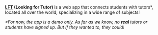 **[LFT](https://looking-for-tutor.herokuapp.com) (Looking for Tutor)** is a web app that connects students with tutors\*, located all over the world, specializing in a wide range of subjects!

_\*For now, the app is a demo only. As far as we know, no **real** tutors or students have signed up. But if they wanted to, they could!_
